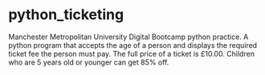 # python_ticketing
Manchester Metropolitan University Digital Bootcamp python practice. A python program that accepts the age of a person and displays the required ticket fee the person must pay. The full price of a ticket is £10.00. Children who are 5 years old or younger can get 85% off.

